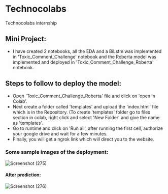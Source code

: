# Technocolabs
Technocolabs internship
## Mini Project:
* I have created 2 notebooks, all the EDA and a BiLstm was implemented in 'Toxic_Comment_Challenge' notebook and the Roberta model was implemented and deployed in 'Toxic_Comment_Challenge_Roberta' notebook. 
## Steps to follow to deploy the model:
* Open 'Toxic_Comment_Challenge_Roberta' file and click on 'open in Colab'.
* Next create a folder called 'templates' and upload the 'index.html' file which is in the Repository. (To create 'templates' folder go to files section in colab, right click and select 'New Folder' and give the name as 'templates'.
* Go to runtime and click on 'Run all', after running the first cell, authorize your google drive and wait for a few minutes.
* Finally, you will get a ngrok link which will direct you to the website.

### Some sample images of the deployment:
![Screenshot (275)](https://user-images.githubusercontent.com/55051841/101986671-358b4980-3cb5-11eb-842e-ddcbf1bc5bf2.png)

#### After prediction:
![Screenshot (276)](https://user-images.githubusercontent.com/55051841/101986712-8dc24b80-3cb5-11eb-8a20-1e7019de9abe.png)



